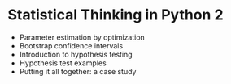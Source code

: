 # Statistical Thinking in Python 2 #

* Parameter estimation by optimization
* Bootstrap confidence intervals
* Introduction to hypothesis testing 
* Hypothesis test examples
* Putting it all together: a case study
